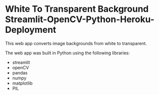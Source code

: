 # White To Transparent Background Streamlit-OpenCV-Python-Heroku-Deployment #

This web app converts image backgrounds from white to transparent.

The web app was built in Python using the following libraries:

* streamlit
* openCV
* pandas
* numpy
* matplotlib
* PIL
